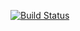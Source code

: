 [![Build Status](https://travis-ci.org/jacg/dataflow.svg?branch=master)](https://travis-ci.org/jacg/dataflow)

